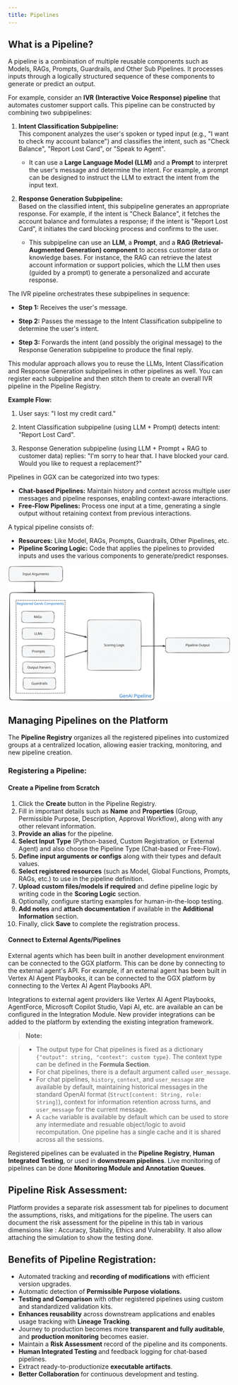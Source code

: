 ```yaml
---
title: Pipelines
---
```


<helper-panel object='Pipeline' location='list'>

## What is a Pipeline?

A pipeline is a combination of multiple reusable components such as Models, RAGs, Prompts, Guardrails, and Other Sub Pipelines. It processes inputs through a logically structured sequence of these components to generate or predict an output.

For example, consider an **IVR (Interactive Voice Response) pipeline** that automates customer support calls. This pipeline can be constructed by combining two subpipelines:

1. **Intent Classification Subpipeline:**  
   This component analyzes the user's spoken or typed input (e.g., "I want to check my account balance") and classifies the intent, such as "Check Balance", "Report Lost Card", or "Speak to Agent".  
   - It can use a **Large Language Model (LLM)** and a **Prompt** to interpret the user's message and determine the intent. For example, a prompt can be designed to instruct the LLM to extract the intent from the input text.

2. **Response Generation Subpipeline:**  
   Based on the classified intent, this subpipeline generates an appropriate response. For example, if the intent is "Check Balance", it fetches the account balance and formulates a response; if the intent is "Report Lost Card", it initiates the card blocking process and confirms to the user.  
   - This subpipeline can use an **LLM**, a **Prompt**, and a **RAG (Retrieval-Augmented Generation) component** to access customer data or knowledge bases. For instance, the RAG can retrieve the latest account information or support policies, which the LLM then uses (guided by a prompt) to generate a personalized and accurate response.

The IVR pipeline orchestrates these subpipelines in sequence:

- **Step 1:** Receives the user's message.

- **Step 2:** Passes the message to the Intent Classification subpipeline to determine the user's intent.

- **Step 3:** Forwards the intent (and possibly the original message) to the Response Generation subpipeline to produce the final reply.

This modular approach allows you to reuse the LLMs, Intent Classification and Response Generation subpipelines in other pipelines as well. You can register each subpipeline and then stitch them to create an overall IVR pipeline in the Pipeline Registry.

**Example Flow:**

1. User says: "I lost my credit card."

2. Intent Classification subpipeline (using LLM + Prompt) detects intent: "Report Lost Card".

3. Response Generation subpipeline (using LLM + Prompt + RAG to customer data) replies: "I'm sorry to hear that. I have blocked your card. Would you like to request a replacement?"


Pipelines in GGX can be categorized into two types:

- **Chat-based Pipelines:** Maintain history and context across multiple user messages and pipeline responses, enabling context-aware interactions.
- **Free-Flow Pipelines:** Process one input at a time, generating a single output without retaining context from previous interactions.

A typical pipeline consists of:

- **Resources:** Like Model, RAGs, Prompts, Guardrails, Other Pipelines, etc.
- **Pipeline Scoring Logic:** Code that applies the pipelines to provided inputs and uses the various components to generate/predict responses.

![What is a Pipeline?](./pipeline-concept.excalidraw.svg)

## Managing Pipelines on the Platform

The **Pipeline Registry** organizes all the registered pipelines into customized groups at a centralized location, allowing easier tracking, monitoring, and new pipeline creation.


### Registering a Pipeline:

#### Create a Pipeline from Scratch

1. Click the **Create** button in the Pipeline Registry.
2. Fill in important details such as **Name** and **Properties** (Group, Permissible Purpose, Description, Approval Workflow), along with any other relevant information.
3. **Provide an alias** for the pipeline.
4. **Select Input Type** (Python-based, Custom Registration, or External Agent) and also choose the Pipeline Type (Chat-based or Free-Flow).
5. **Define input arguments or configs** along with their types and default values.
6. **Select registered resources** (such as Model, Global Functions, Prompts, RAGs, etc.) to use in the pipeline definition.
7. **Upload custom files/models if required** and define pipeline logic by writing code in the **Scoring Logic** section.
8. Optionally, configure starting examples for human-in-the-loop testing.
9. **Add notes** and **attach documentation** if available in the **Additional Information** section.
10. Finally, click **Save** to complete the registration process.

#### Connect to External Agents/Pipelines

External agents which has been built in another development environment can be connected to the GGX platform. This can be done by connecting to the external agent's API. For example, if an external agent has been built in Vertex AI Agent Playbooks, it can be connected to the GGX platform by connecting to the Vertex AI Agent Playbooks API.

Integrations to external agent providers like Vertex AI Agent Playbooks, AgentForce, Microsoft Copilot Studio, Vapi AI, etc. are available an can be configured in the Integration Module. New provider integrations can be added to the platform by extending the existing integration framework.


> **Note:**

> - The output type for Chat pipelines is fixed as a dictionary `{"output": string, "context": custom type}`. The context type can be defined in the **Formula Section**.
> - For chat pipelines, there is a default argument called `user_message`.
> - For chat pipelines, `history`, `context`, and `user_message` are available by default, maintaining historical messages in the standard OpenAI format (`Struct[content: String, role: String]`), context for information retention across turns, and `user_message` for the current message.
> - A `cache` variable is available by default which can be used to store any intermediate and resuable object/logic to avoid recomputation. One pipeline has a single cache and it is shared across all the sessions.


Registered pipelines can be evaluated in the **Pipeline Registry**, **Human Integrated Testing**, or used in **downstream pipelines**. Live monitoring of pipelines can be done **Monitoring Module and Annotation Queues**.

</helper-panel>

## Pipeline Risk Assessment:
Platform provides a separate risk assessment tab for pipelines to document the assumptions, risks, and mitigations for the pipeline.
The users can document the risk assessment for the pipeline in this tab in various dimensions like : Accuracy, Stability, Ethics and Vulnerability. It also allow attaching the simulation to show the testing done.

## Benefits of Pipeline Registration:

- Automated tracking and **recording of modifications** with efficient version upgrades.
- Automatic detection of **Permissible Purpose violations**.
- **Testing and Comparison** with other registered pipelines using custom and standardized validation kits.
- **Enhances reusability** across downstream applications and enables usage tracking with **Lineage Tracking**.
- Journey to production becomes more **transparent and fully auditable**, and **production monitoring** becomes easier.
- Maintain a **Risk Assessment** record of the pipeline and its components.
- **Human Integrated Testing** and feedback logging for chat-based pipelines.
- Extract ready-to-productionize **executable artifacts**.
- **Better Collaboration** for continuous development and testing.


